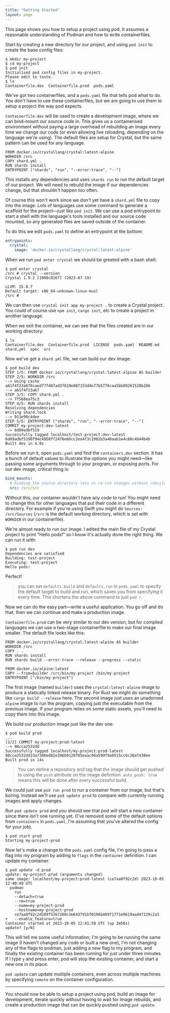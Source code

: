 ```yaml
---
title: "Getting Started"
layout: page
---
```


This page shows you how to setup a project using pod. It assumes a reasonable understanding of Podman and how to write containerfiles.

Start by creating a new directory for our project, and using `pod init` to create the base config files:

```shell
$ mkdir my-project
$ cd my-project
$ pod init
Initialised pod config files in my-project.
Please edit to taste.
$ ls
Containerfile.dev  Containerfile.prod  pods.yaml
```

We've got two containerfiles, and a `pods.yaml` file that tells pod what to do. You don't have to use these containerfiles, but we are going to use them to setup a project the way pod expects.

`Containerfile.dev` will be used to create a development image, where we can bind-mount our source code in. This gives us a containerised environment without paying a large overhead of rebuilding an image every time we change our code (or even allowing live reloading, depending on the language we're using). The default files are setup for Crystal, but the same pattern can be used for any language.

```
FROM docker.io/crystallang/crystal:latest-alpine
WORKDIR /src
COPY shard.yml .
RUN shards install
ENTRYPOINT ["shards", "run", "--error-trace", "--"]
```

This installs any dependencies and uses `shards run` to run the default target of our project. We will need to rebuild the image if our dependencies change, but that shouldn't happen too often.

Of course this won't work since we don't yet have a `shard.yml` file to copy into the image. Lots of languages use some command to generate a scaffold for the project—just like `pod init`. We can use a pod entrypoint to start a shell with the language's tools installed and our source code mounted, so any generated files are saved outside of the container.

To do this we edit `pods.yaml` to define an entrypoint at the bottom:

```yaml
entrypoints:
  crystal:
    image: 'docker.io/crystallang/crystal:latest-alpine'
```

When we run `pod enter crystal` we should be greeted with a bash shell:

```shell
$ pod enter crystal
/src # crystal --version
Crystal 1.9.2 [1908c816f] (2023-07-19)

LLVM: 15.0.7
Default target: x86_64-unknown-linux-musl
/src #
```

We can then use `crystal init app my-project .` to create a Crystal project. You could of course use `npm init`, `cargo init`, etc to create a project in another language.

When we exit the container, we can see that the files created are in our working directory:

```
$ ls
Containerfile.dev  Containerfile.prod  LICENSE  pods.yaml  README.md  shard.yml  spec  src
```

Now we've got a `shard.yml` file, we can build our dev image:

```shell
$ pod build dev
STEP 1/5: FROM docker.io/crystallang/crystal:latest-alpine AS builder
STEP 2/5: WORKDIR /src
--> Using cache a61f4f23a678caed77fd07ad3f619e807153d4e77b5776caa5bb89261528b286
--> a61f4f23a67
STEP 3/5: COPY shard.yml .
--> 7f568ea75c3
STEP 4/5: RUN shards install
Resolving dependencies
Writing shard.lock
--> 911e98c4dee
STEP 5/5: ENTRYPOINT ["shards", "run", "--error-trace", "--"]
COMMIT my-project:dev-latest
--> 6d89adbf519
Successfully tagged localhost/test-project:dev-latest
6d89adbf5190f94c4950ff2476e66cc2ea4f3c1982b3a40aab1e4c60c4b44b4b
Built dev in 4.0s
```

Before we run it, open `pods.yaml` and find the `containers.dev` section. It has a bunch of default values to illustrate the options you might need—like passing some arguments through to your program, or exposing ports. For our dev image, critical thing is:

```yaml
bind_mounts:
  # binding the source directory lets us re-run changes without rebuilding
  src: /src/src
```

Without this, our container wouldn't have any code to run! You might need to change this for other languages that put their code in a different directory. For example if you're using Swift you might do `Sources: /src/Sources` (`/src` is the default working directory, which is set with `WORKDIR` in our containerfile).

We're almost ready to run our image. I edited the main file of my Crystal project to print "Hello pods!" so I know it's actually done the right thing. We can run it with:

```shell
$ pod run dev
Dependencies are satisfied
Building: test-project
Executing: test-project
Hello pods!
```

Perfect!

> you can set `defaults.build` and `defaults.run` in `pods.yaml` to specify the default target to build and run, which saves you from specifying it every time. This shortens the above command to just `pod r`.

Now we can do the easy part—write a useful application. You go off and do that, then we can continue and make a production image.

`Containerfile.prod` can be very similar to our dev version, but for compiled languages we can use a two-stage containerfile to make our final image smaller. The default file looks like this:

```
FROM docker.io/crystallang/crystal:latest-alpine AS builder
WORKDIR /src
COPY . .
RUN shards install
RUN shards build --error-trace --release --progress --static

FROM docker.io/alpine:latest
COPY --from=builder /src/bin/my-project /bin/my-project
ENTRYPOINT ["/bin/my-project"]
```

The first image (named `builder`) uses the `crystal:latest-alpine` image to produce a statically linked release binary. For Rust we might do something like `cargo build --release` here. The second image just uses an unadorned `alpine` image to run the program, copying just the executable from the previous image. If your program relies on some static assets, you'll need to copy them into this image.

We build our production image just like the dev one:

```shell
$ pod build prod
...
[2/2] COMMIT my-project:prod-latest
--> 98cca2532dd
Successfully tagged localhost/my-project:prod-latest
98cca2532dd23a7388ed02e396b9120795eaac96a599f9a8515cc6c36af438ee
Built prod in 14s
```

> You can define a repository and tag that the image should get pushed to using the `push` attribute on the image definition. `auto_push: true` means this will be done after every successful build.

We could just use `pod run prod` to run a container from our image, but that's boring. Instead we'll use `pod update prod` to compare with currently running images and apply changes.

Run `pod update prod` and you should see that pod will start a new container since there isn't one running yet. (I've removed some of the default options from `containers` in `pods.yaml`, I'm assuming that you've altered the config for your job).

```shell
$ pod start prod
Starting my-project-prod
```

Now let's make a change to the `pods.yaml` config file, I'm going to pass a flag into my program by adding to `flags` in the `container` definition. I can update my container:

```shell
$ pod update -d prod
update: my-project-prod (arguments changed)
same image: localhost/my-project:prod-latest (ce7aa8f92c2d) 2023-10-05 12:40:49 UTC
  podman
    run
    --detach=true
    --rm=true
    --name=my-project-prod
    --hostname=my-project-prod
    ce7aa8f92c2d289f5267260c3e643791bf0196b46971771e9619aad47129c2a3
+   --enable_feature=true
Container started at 2023-10-05 12:41:58 UTC (up 2m56s)
update? [y/N]
```

This will tell me some useful information; I'm going to be running the same image (I haven't changed any code or built a new one), I'm not changing any of the flags to podman, just adding a new flag to my program, and finally the existing container has been running for just under three minutes. If I type `y` and press enter, pod will stop the existing container, and start a new one in its place.

`pod update` can update multiple containers, even across multiple machines by specifying `remote` on the container configuration.

---

You should now be able to setup a project using pod, build an image for development, iterate quickly without having to wait for image rebuilds, and create a production image that can be quickly pushed using `pod update`.
